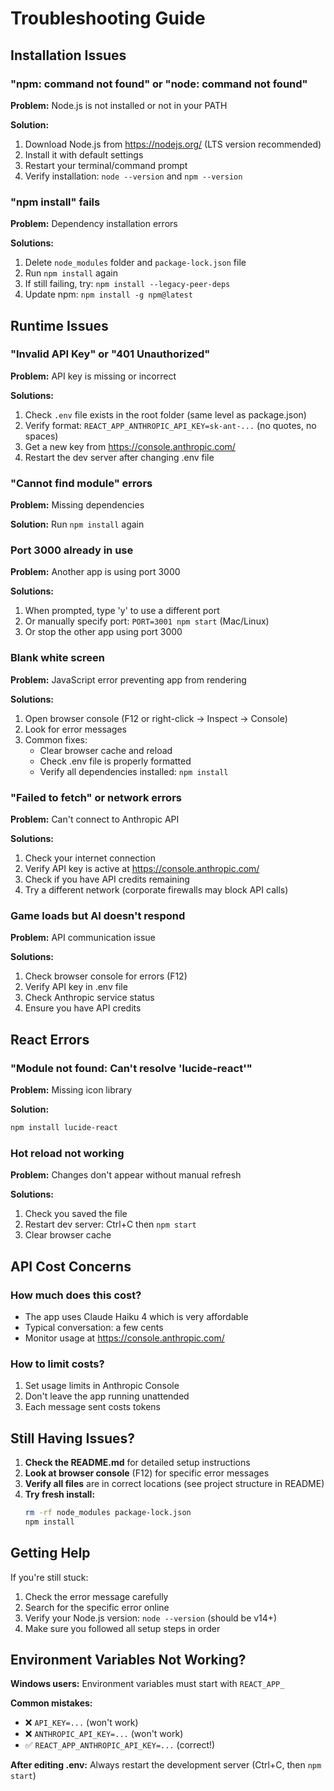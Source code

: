 # Troubleshooting Guide

## Installation Issues

### "npm: command not found" or "node: command not found"
**Problem:** Node.js is not installed or not in your PATH

**Solution:**
1. Download Node.js from https://nodejs.org/ (LTS version recommended)
2. Install it with default settings
3. Restart your terminal/command prompt
4. Verify installation: `node --version` and `npm --version`

### "npm install" fails
**Problem:** Dependency installation errors

**Solutions:**
1. Delete `node_modules` folder and `package-lock.json` file
2. Run `npm install` again
3. If still failing, try: `npm install --legacy-peer-deps`
4. Update npm: `npm install -g npm@latest`

## Runtime Issues

### "Invalid API Key" or "401 Unauthorized"
**Problem:** API key is missing or incorrect

**Solutions:**
1. Check `.env` file exists in the root folder (same level as package.json)
2. Verify format: `REACT_APP_ANTHROPIC_API_KEY=sk-ant-...` (no quotes, no spaces)
3. Get a new key from https://console.anthropic.com/
4. Restart the dev server after changing .env file

### "Cannot find module" errors
**Problem:** Missing dependencies

**Solution:**
Run `npm install` again

### Port 3000 already in use
**Problem:** Another app is using port 3000

**Solutions:**
1. When prompted, type 'y' to use a different port
2. Or manually specify port: `PORT=3001 npm start` (Mac/Linux)
3. Or stop the other app using port 3000

### Blank white screen
**Problem:** JavaScript error preventing app from rendering

**Solutions:**
1. Open browser console (F12 or right-click → Inspect → Console)
2. Look for error messages
3. Common fixes:
   - Clear browser cache and reload
   - Check .env file is properly formatted
   - Verify all dependencies installed: `npm install`

### "Failed to fetch" or network errors
**Problem:** Can't connect to Anthropic API

**Solutions:**
1. Check your internet connection
2. Verify API key is active at https://console.anthropic.com/
3. Check if you have API credits remaining
4. Try a different network (corporate firewalls may block API calls)

### Game loads but AI doesn't respond
**Problem:** API communication issue

**Solutions:**
1. Check browser console for errors (F12)
2. Verify API key in .env file
3. Check Anthropic service status
4. Ensure you have API credits

## React Errors

### "Module not found: Can't resolve 'lucide-react'"
**Problem:** Missing icon library

**Solution:**
```bash
npm install lucide-react
```

### Hot reload not working
**Problem:** Changes don't appear without manual refresh

**Solutions:**
1. Check you saved the file
2. Restart dev server: Ctrl+C then `npm start`
3. Clear browser cache

## API Cost Concerns

### How much does this cost?
- The app uses Claude Haiku 4 which is very affordable
- Typical conversation: a few cents
- Monitor usage at https://console.anthropic.com/

### How to limit costs?
1. Set usage limits in Anthropic Console
2. Don't leave the app running unattended
3. Each message sent costs tokens

## Still Having Issues?

1. **Check the README.md** for detailed setup instructions
2. **Look at browser console** (F12) for specific error messages
3. **Verify all files** are in correct locations (see project structure in README)
4. **Try fresh install:**
   ```bash
   rm -rf node_modules package-lock.json
   npm install
   ```

## Getting Help

If you're still stuck:
1. Check the error message carefully
2. Search for the specific error online
3. Verify your Node.js version: `node --version` (should be v14+)
4. Make sure you followed all setup steps in order

## Environment Variables Not Working?

**Windows users:** Environment variables must start with `REACT_APP_`

**Common mistakes:**
- ❌ `API_KEY=...` (won't work)
- ❌ `ANTHROPIC_API_KEY=...` (won't work)
- ✅ `REACT_APP_ANTHROPIC_API_KEY=...` (correct!)

**After editing .env:**
Always restart the development server (Ctrl+C, then `npm start`)
